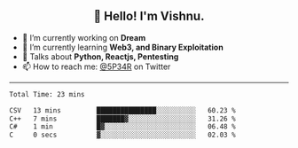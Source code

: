 <h2 align="center">👋 Hello! I'm Vishnu.</h2>


- 🔭 I’m currently working on **Dream**
- 🌱 I’m currently learning **Web3, and Binary Exploitation**
- 💬 Talks about **Python, Reactjs, Pentesting**
- 📫 How to reach me: [@5P34R](https://twitter.com/Vishnu27302693) on Twitter

---
<!--START_SECTION:waka-->

```txt
Total Time: 23 mins

CSV   13 mins         ███████████████░░░░░░░░░░   60.23 %
C++   7 mins          ███████▓░░░░░░░░░░░░░░░░░   31.26 %
C#    1 min           █▓░░░░░░░░░░░░░░░░░░░░░░░   06.48 %
C     0 secs          ▓░░░░░░░░░░░░░░░░░░░░░░░░   02.03 %
```

<!--END_SECTION:waka-->
